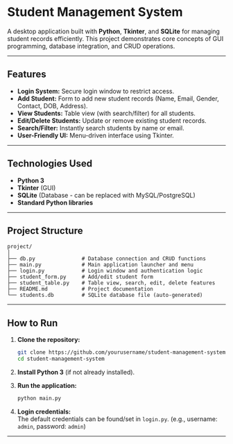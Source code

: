 # Student Management System

A desktop application built with **Python**, **Tkinter**, and **SQLite** for managing student records efficiently. This project demonstrates core concepts of GUI programming, database integration, and CRUD operations.

---

## **Features**

- **Login System:** Secure login window to restrict access.
- **Add Student:** Form to add new student records (Name, Email, Gender, Contact, DOB, Address).
- **View Students:** Table view (with search/filter) for all students.
- **Edit/Delete Students:** Update or remove existing student records.
- **Search/Filter:** Instantly search students by name or email.
- **User-Friendly UI:** Menu-driven interface using Tkinter.

---

## **Technologies Used**

- **Python 3**
- **Tkinter** (GUI)
- **SQLite** (Database - can be replaced with MySQL/PostgreSQL)
- **Standard Python libraries**

---

## **Project Structure**

```
project/
│
├── db.py               # Database connection and CRUD functions
├── main.py             # Main application launcher and menu
├── login.py            # Login window and authentication logic
├── student_form.py     # Add/edit student form
├── student_table.py    # Table view, search, edit, delete features
├── README.md           # Project documentation
└── students.db         # SQLite database file (auto-generated)
```

---

## **How to Run**

1. **Clone the repository:**
   ```sh
   git clone https://github.com/yourusername/student-management-system.git
   cd student-management-system
   ```

2. **Install Python 3** (if not already installed).

3. **Run the application:**
   ```sh
   python main.py
   ```

4. **Login credentials:**  
   The default credentials can be found/set in `login.py`. (e.g., username: `admin`, password: `admin`)

---

